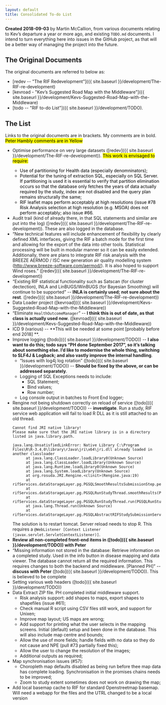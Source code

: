 ```yaml
---
layout: default
title: Consolidated To-do List
---
```


**Created 2018-09-03** by Martin McCallion, from various documents relating to Kev’s departure a year or more ago, and existing `TODO.md` documents. I intend to turn everything  here into issues in the GitHub project, as that will be a better way of managing the project into the future.

## The Original Documents

The original documents are referred to below as:
* [redev -- "The RIF Redevelopment"]({{ site.baseurl }}/development/The-RIF-re-development)
* [kevroad - "Kev’s Suggested Road Map with the Middleware"]({{ site.baseurl }}/development/Kevs-Suggested-Road-Map-with-the-Middleware)
* [todo -- "RIF to-do List"]({{ site.baseurl }}/development/TODO).


## The List

Links to the original documents are in brackets. My comments are in bold. 
<mark style="color:back;background-color:yellow">Peter Hambly comments are in Yellow</mark>

- Optimise performance on very large datasets ([redev]({{ site.baseurl }}/development/The-RIF-re-development)). 
  <mark style="color:back;background-color:yellow">This work is envisaged to require:
  <ul>
    <li>Use of partitioning for Health data (especially denomninators);</li>
    <li>Potential for the tuning of extraction SQL, especially on SQL Server. If partitioning is used it is essential to verify that partition elimination 
    occurs so that the database only fetches the years of data actually required by the study, index are not disabled and the query plan remains 
	structurally the same;</li>
    <li>RIF leaflet maps perform acceptably at high resolutions (issue #78 Risk Analysis selection at high resolution (e.g. MSOA) does not perform acceptably; 
    also issue #66.</li>
  </ul>
  </mark>
- Audit trail (kind of already there, in that SQL statements and similar are put into the log) 
  ([redev]({{ site.baseurl }}/development/The-RIF-re-development)). These are also logged in the database.
- “New technical features will include enhancement of flexibility by clearly defined XML interfaces, giving the RIF a batch mode for the first time 
   and allowing for the export of the data into other tools. Statistical processing will be built in modular manner so it can be easily extended. 
   Additionally, there are plans to integrate RIF risk analysis with the BREEZE AERMOD / ISC new generation air quality modelling system 
   (http://www.breeze-software.com/aermod/). It is also hoped to support Wind roses.” ([redev]({{ site.baseurl }}/development/The-RIF-re-development))
- “Existing RIF statistical functionality such as Satscan (for cluster dectection), INLA and LinBUGS/WinBUGS (for Bayesian Smoothing) will continue to be supported” -- **INLA is certainly used; not sure about the rest**. ([redev]({{ site.baseurl }}/development/The-RIF-re-development))
- Data Loader project ([kevroad]({{ site.baseurl }}/development/Kevs-Suggested-Road-Map-with-the-Middleware))
- “Eliminate `HealthOutcomeManager`” -- **I think this is out of date, as that class is actually used now**. ([kevroad]({{ site.baseurl }}/development/Kevs-Suggested-Road-Map-with-the-Middleware))
- ICD 9 (various) -- **This will be needed at some point [probably before end 2018] **.
- Improve logging ([todo]({{ site.baseurl }}/development/TODO)) -- **I also want to do this; todo says “PH done September 2017”, so it’s talking 
  about something else. I’d like to modernise the whole thing, switching to SLF4J  & Logback; and also vastly improve the internal handling**.
  - “Issues with log4j log rotation” ([todo]({{ site.baseurl }}/development/TODO)) -- **Should be fixed by the above, or can be addressed separately**.
  - Logging of SQL Exceptions needs to include:
    * SQL Statement;
	* Bind values;
	* Row number;
  - Log console output in batches to Front End logger;
- Rengine not being shutdown correctly on reload of service ([todo]({{ site.baseurl }}/development/TODO)) -- **investigate**. Run a study, RIF service 
  web application will fail to load R DLL as it is still attached to an old thread.
  ```
  Cannot find JRI native library!
  Please make sure that the JRI native library is in a directory listed in java.library.path.

  java.lang.UnsatisfiedLinkError: Native Library C:\Program Files\R\R-3.4.0\library\rJava\jri\x64\jri.dll already loaded in another classloader
        at java.lang.ClassLoader.loadLibrary0(Unknown Source)
        at java.lang.ClassLoader.loadLibrary(Unknown Source)
        at java.lang.Runtime.loadLibrary0(Unknown Source)
        at java.lang.System.loadLibrary(Unknown Source)
        at org.rosuda.JRI.Rengine.<clinit>(Rengine.java:19)
        at rifServices.dataStorageLayer.pg.PGSQLSmoothResultsSubmissionStep.performStep(PGSQLSmoothResultsSubmissionStep.java:183)
        at rifServices.dataStorageLayer.pg.PGSQLRunStudyThread.smoothResults(PGSQLRunStudyThread.java:257)
        at rifServices.dataStorageLayer.pg.PGSQLRunStudyThread.run(PGSQLRunStudyThread.java:176)
        at java.lang.Thread.run(Unknown Source)
        at rifServices.dataStorageLayer.pg.PGSQLAbstractRIFStudySubmissionService.submitStudy(PGSQLAbstractRIFStudySubmissionService
  ```
  The solution is to restart tomcat. Server reload needs to stop R. This requires a ```@WebListener
  [Context Listener (javax.servlet.ServletContextListener)]```.  
- **Review all non-completed front-end items in ([todo]({{ site.baseurl }}/development/TODO)) with Peter**
- “Missing information not stored in the database: Retrieve information on a completed study. Used in the info button in disease mapping and data 
  viewer. The database cannot return all the required information. This requires changes to both the backend and middleware. [Planned PH]” -- 
  **discuss with Peter** ([todo]({{ site.baseurl }}/development/TODO)). This is believed to be complete
- Setting various web headers ([todo]({{ site.baseurl }}/development/TODO))
- Data Extract ZIP file. PH completed initial middleware support.
  * Risk analysis support: add shapes to maps, export shapes to shapefiles (issue #61);
  * Check manual R script using CSV files still work, and support for Unixen;
  * Improve map layout; US maps are wrong;
  * Add support for printing what the user selects in the mapping screens. Initial (default) setup and been done in the database. This will also
	include map centre and bounds;
  * Allow the use of more fields; handle fields with no data so they do not cause and NPE (pull #73 partially fixed this);
  * Allow the user to change the resolution of the images;
  * Additional outputs as required;
- Map synchronisation issues (#57):  
	* Choropleth map defaults disabled as being run before thee map data has complete loading. Synchronisation in the 
	  promises chains needs to be improved;
	* Zoom to study extent sometimes does not work on drawing the map;
- Add local basemap cache to RIF for standard Openstreetmap basemap. Will need a webapp for the files and the UTRL changed to be a local version